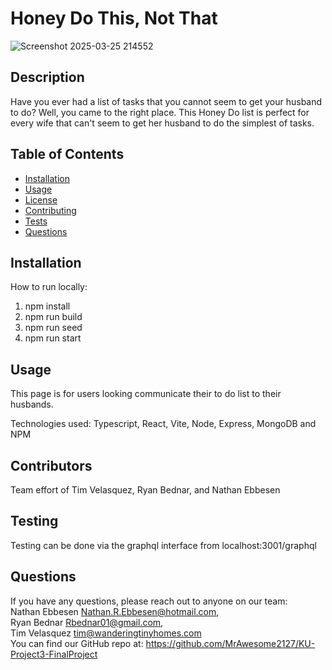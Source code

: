 # Honey Do This, Not That
![Screenshot 2025-03-25 214552](https://github.com/user-attachments/assets/b448c965-638d-4192-9668-376796f6396d)



## Description

Have you ever had a list of tasks that you cannot seem to get your husband to do? Well, you came to the right place. This Honey Do list is perfect for every wife that can't seem to get her husband to do the simplest of tasks.

## Table of Contents
- [Installation](#installation)
- [Usage](#usage)
- [License](#license)
- [Contributing](#contributing)
- [Tests](#tests)
- [Questions](#questions)

## Installation
How to run locally:
1. npm install 
2. npm run build 
3. npm run seed
4. npm run start


## Usage
This page is for users looking communicate their to do list to their husbands.

Technologies used: Typescript, React, Vite, Node, Express, MongoDB and NPM

## Contributors
Team effort of Tim Velasquez, Ryan Bednar, and Nathan Ebbesen

## Testing
Testing can be done via the graphql interface from localhost:3001/graphql

## Questions
If you have any questions, please reach out to anyone on our team: <br />
Nathan Ebbesen [Nathan.R.Ebbesen@hotmail.com](mailto:Nathan.R.Ebbesen@hotmail.com), <br />
Ryan Bednar [Rbednar01@gmail.com](mailto:Rbednar01@gmail.com),<br />
Tim Velasquez [tim@wanderingtinyhomes.com](mailto:tim@wanderingtinyhomes.com)<br />
You can find our GitHub repo at: https://github.com/MrAwesome2127/KU-Project3-FinalProject
